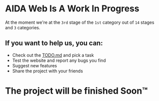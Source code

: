 # AIDA Web Is A Work In Progress

At the moment we're at the `3rd` stage of the `1st` category out of `14` stages and `3` categories.

## If you want to help us, you can:

- Check out the [TODO.md](TODO.md) and pick a task
- Test the website and report any bugs you find
- Suggest new features
- Share the project with your friends

# The project will be finished Soon™️